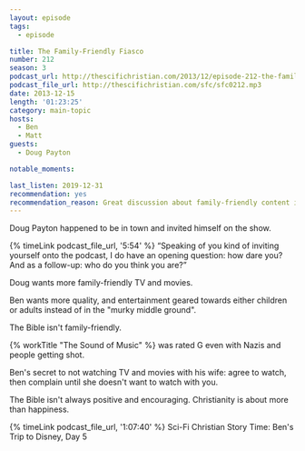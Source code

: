 ```yaml
---
layout: episode
tags:
  - episode

title: The Family-Friendly Fiasco
number: 212
season: 3
podcast_url: http://thescifichristian.com/2013/12/episode-212-the-family-friendly-fiasco/
podcast_file_url: http://thescifichristian.com/sfc/sfc0212.mp3
date: 2013-12-15
length: '01:23:25'
category: main-topic
hosts:
  - Ben
  - Matt
guests:
  - Doug Payton 

notable_moments:

last_listen: 2019-12-31
recommendation: yes
recommendation_reason: Great discussion about family-friendly content in media. 
---
```

Doug Payton happened to be in town and invited himself on the show.

<div class="quote">
  {% timeLink podcast_file_url, '5:54' %}
  <q class="matt">Speaking of you kind of inviting yourself onto the podcast, I do have an opening question: how dare you? And as a follow-up: who do you think you are?</q>
</div>

Doug wants more family-friendly TV and movies. 

Ben wants more quality, and entertainment geared towards either children or adults instead of in the "murky middle ground".

The Bible isn't family-friendly. 

{% workTitle "The Sound of Music" %} was rated G even with Nazis and people getting shot.

Ben's secret to not watching TV and movies with his wife: agree to watch, then complain until she doesn't want to watch with you.

The Bible isn't always positive and encouraging. Christianity is about more than happiness. 

{% timeLink podcast_file_url, '1:07:40' %} Sci-Fi Christian Story Time: Ben's Trip to Disney, Day 5